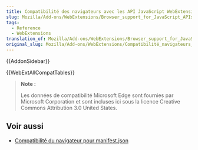 ```yaml
---
title: Compatibilité des navigateurs avec les API JavaScript WebExtensions
slug: Mozilla/Add-ons/WebExtensions/Browser_support_for_JavaScript_APIs
tags:
  - Reference
  - WebExtensions
translation_of: Mozilla/Add-ons/WebExtensions/Browser_support_for_JavaScript_APIs
original_slug: Mozilla/Add-ons/WebExtensions/Compatibilité_navigateurs_API_JavaScript
---
```

{{AddonSidebar}}

{{WebExtAllCompatTables}}

> **Note :**
>
> Les données de compatibilité Microsoft Edge sont fournies par Microsoft Corporation et sont incluses ici sous la licence Creative Commons Attribution 3.0 United States.

## Voir aussi

- [Compatibilité du navigateur pour manifest.json](/fr/Add-ons/WebExtensions/Browser_compatibility_for_manifest.json)
